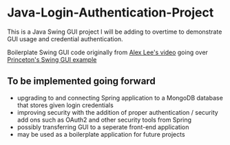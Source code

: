 # Java-Login-Authentication-Project

This is a Java Swing GUI project I will be adding to overtime to demonstrate GUI usage and credential authentication.

Boilerplate Swing GUI code originally from [Alex Lee's video](https://www.youtube.com/watch?v=iE8tZ0hn2Ws&t=85s&ab_channel=AlexLee) going over [Princeton's Swing GUI example](https://introcs.cs.princeton.edu/java/15inout/GUI.java.html)
 
## To be implemented going forward
- upgrading to and connecting Spring application to a MongoDB database that stores given login credentials
- improving security with the addition of proper authentication / security add ons such as OAuth2 and other security tools from Spring
- possibly transferring GUI to a seperate front-end application
- may be used as a boilerplate application for future projects
